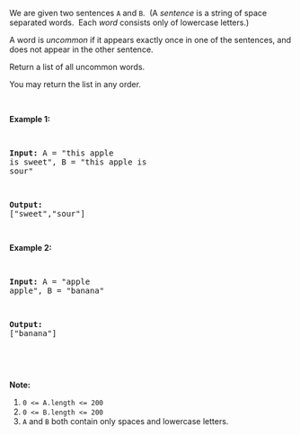 We are given two sentences `` A `` and `` B ``.&nbsp; (A _sentence_&nbsp;is a string of space separated words.&nbsp; Each _word_ consists only of lowercase letters.)

A word is _uncommon_&nbsp;if it appears exactly once in one of the sentences, and does not appear in the other sentence.

Return a list of all uncommon words.&nbsp;

You may return the list in any order.

&nbsp;

<div>
<p><strong>Example 1:</strong></p>
<pre>
<strong>Input: </strong>A = <span id="example-input-1-1">"this apple is sweet"</span>, B = <span id="example-input-1-2">"this apple is sour"</span>
<strong>Output: </strong><span id="example-output-1">["sweet","sour"]</span>
</pre>
<div>
<p><strong>Example 2:</strong></p>
<pre>
<strong>Input: </strong>A = <span id="example-input-2-1">"apple apple"</span>, B = <span id="example-input-2-2">"banana"</span>
<strong>Output: </strong><span id="example-output-2">["banana"]</span>
</pre>
<p>&nbsp;</p>
<p><strong>Note:</strong></p>
<ol>
<li><code>0 &lt;= A.length &lt;= 200</code></li>
<li><code>0 &lt;= B.length &lt;= 200</code></li>
<li><code>A</code> and <code>B</code> both contain only spaces and lowercase letters.</li>
</ol>
</div>
</div>